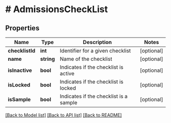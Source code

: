 # # AdmissionsCheckList

## Properties

Name | Type | Description | Notes
------------ | ------------- | ------------- | -------------
**checklistId** | **int** | Identifier for a given checklist | [optional]
**name** | **string** | Name of the checklist | [optional]
**isInactive** | **bool** | Indicates if the checklist is active | [optional]
**isLocked** | **bool** | Indicates if the checklist is locked | [optional]
**isSample** | **bool** | Indicates if the checklist is a sample | [optional]

[[Back to Model list]](../../README.md#models) [[Back to API list]](../../README.md#endpoints) [[Back to README]](../../README.md)
